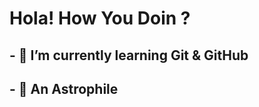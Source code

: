 # Hola! How You Doin ? 


<!-- **JustTelescopic/JustTelescopic** is a ✨ _special_ ✨ repository because its `README.md` (this file) appears on your GitHub profile.

Here are some ideas to get you started: -->
## - 🌱 I’m currently learning Git & GitHub
## - 🔭 An Astrophile 


